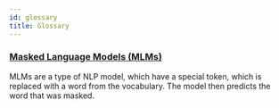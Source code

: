 ```yaml
---
id: glossary
title: Glossary
---
```


### [Masked Language Models (MLMs)](/docs/terms/mlms) 
MLMs are a type of NLP model, which have a special token, which is replaced with a word from the vocabulary. The model then predicts the word that was masked.

